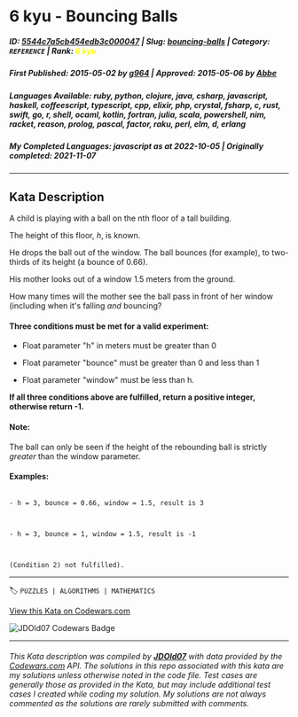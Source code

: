 # 6 kyu - Bouncing Balls

##### **ID**: [5544c7a5cb454edb3c000047](https://www.codewars.com/kata/5544c7a5cb454edb3c000047) | **Slug**: [bouncing-balls](https://www.codewars.com/kata/5544c7a5cb454edb3c000047) | **Category**: `REFERENCE` | **Rank**: <span style="color:yellow">6 kyu</span>

##### **First Published**: 2015-05-02 ***by*** [g964](https://www.codewars.com/users/g964) | **Approved**: 2015-05-06 ***by*** [Abbe](https://www.codewars.com/users/Abbe)

##### **Languages Available**: ruby, python, clojure, java, csharp, javascript, haskell, coffeescript, typescript, cpp, elixir, php, crystal, fsharp, c, rust, swift, go, r, shell, ocaml, kotlin, fortran, julia, scala, powershell, nim, racket, reason, prolog, pascal, factor, raku, perl, elm, d, erlang

##### **My Completed Languages**: javascript ***as at*** 2022-10-05 | **Originally completed**: 2021-11-07

---

## Kata Description


A child is playing with a ball on the nth floor of a tall building.

The height of this floor, *h*, is known. 



He drops the ball out of the window. The ball bounces (for example), to two-thirds of its height (a bounce of 0.66).

 

His mother looks out of a window 1.5 meters from the ground.



How many times will the mother see the ball pass in front of her window (including when it's falling _and_ bouncing?



#### Three conditions must be met for a valid experiment:



*  Float parameter "h" in meters must be greater than 0

*  Float parameter "bounce" must be greater than 0 and less than 1

*  Float parameter "window" must be less than h.



**If all three conditions above are fulfilled, return a positive integer, otherwise return -1.**



#### Note:

The ball can only be seen if the height of the rebounding ball is strictly *greater* than the window parameter.



#### Examples:

```

- h = 3, bounce = 0.66, window = 1.5, result is 3



- h = 3, bounce = 1, window = 1.5, result is -1 



(Condition 2) not fulfilled).

```

---


🏷 `PUZZLES | ALGORITHMS | MATHEMATICS`


[View this Kata on Codewars.com](https://www.codewars.com/kata/5544c7a5cb454edb3c000047)

![](https://www.codewars.com/users/jdold07/badges/large "JDOld07 Codewars Badge")

---

###### *This Kata description was compiled by [**JDOld07**](https://tpstech.dev) with data provided by the [Codewars.com](https://www.codewars.com) API.  The solutions in this repo associated with this kata are my solutions unless otherwise noted in the code file.  Test cases are generally those as provided in the Kata, but may include additional test cases I created while coding my solution.  My solutions are not always commented as the solutions are rarely submitted with comments.*
